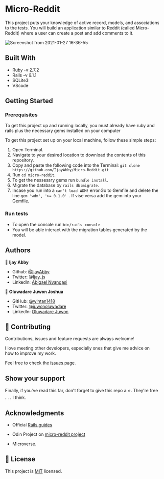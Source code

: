 
# Micro-Reddit
This project puts your knowledge of active record, models, and associations to the tests. You will build an application similar to Reddit (called Micro-Reddit) where a user can create a post and add comments to it.

![Screenshot from 2021-01-27 16-36-55](https://user-images.githubusercontent.com/43843720/105998882-1fe3af00-60be-11eb-8190-e06d3eaf8ff8.png)

## Built With

   * Ruby -v 2.7.2
   * Rails -v 6.1.1
   * SQLite3
   * VScode
   
## Getting Started

### Prerequisites
To get this project up and running locally, you must already have ruby and rails plus the necessary gems installed on your computer

To get this project set up on your local machine, follow these simple steps:

 1. Open Terminal.
 2. Navigate to your desired location to download the contents of this repository.
 3. Copy and paste the following code into the Terminal: ``git clone https://github.com/IjayAbby/Micro-Reddit.git``
 4. Run ``cd micro-reddit``.
 5. To get the nessesary gems run ``bundle install``.
 6. Migrate the database by ``rails db:migrate``.
 7. Incase you run into a ``can't load WDM!`` error.Go to Gemfile and delete the line ``gem 'wdm', '>= 0.1.0' ``. If vise versa add the gem into your Gemfile.

### Run tests

 *   To open the console run ``bin/rails console``
 *   You will be able interact with the migration tables generated by the model.
 
 ## Authors

👤 **Ijay Abby**

- Github: [@IjayAbby](https://github.com/IjayAbby)
- Twitter: [@Ijay_js](https://twitter.com/Ijay_js)
- LinkedIn: [Abigael Nyangasi](https://www.linkedin.com/in/ijayabby4/)

👤 **Oluwadare Juwon Joshua**

- GitHub: [@wintan1418](https://github.com/wintan1418)
- Twitter: [@juwonoluwadare](https://twitter.com/oluwadarejuwon)
- LinkedIn: [Oluwadare Juwon](https://www.linkedin.com/in/oluwadare-juwon-048a391a8/)

## 🤝 Contributing

Contributions, issues and feature requests are always welcome!

I love meeting other developers, especially ones that give me advice on how to improve my work.

Feel free to check the [issues page](https://github.com/IjayAbby/Micro-Reddit/issues).

## Show your support

Finally, if you've read this far, don't forget to give this repo a ⭐️. They're free . . . I think.

## Acknowledgments

- Official [Rails guides](https://guides.rubyonrails.org/index.html) 

- Odin Project on [micro-reddit project](https://www.theodinproject.com/courses/ruby-on-rails/lessons/building-with-active-record-ruby-on-rails#your-task)

- MIcroverse.

## 📝 License

This project is [MIT](https://github.com/IjayAbby/Micro-Reddit/blob/reddit/LICENSE) licensed.

   
